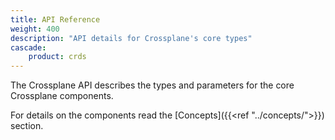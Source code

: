 ```yaml
---
title: API Reference
weight: 400
description: "API details for Crossplane's core types"
cascade: 
    product: crds
---
```


The Crossplane API describes the types and parameters for the core Crossplane 
components. 

For details on the components read the [Concepts]({{<ref "../concepts/">}}) 
section. 